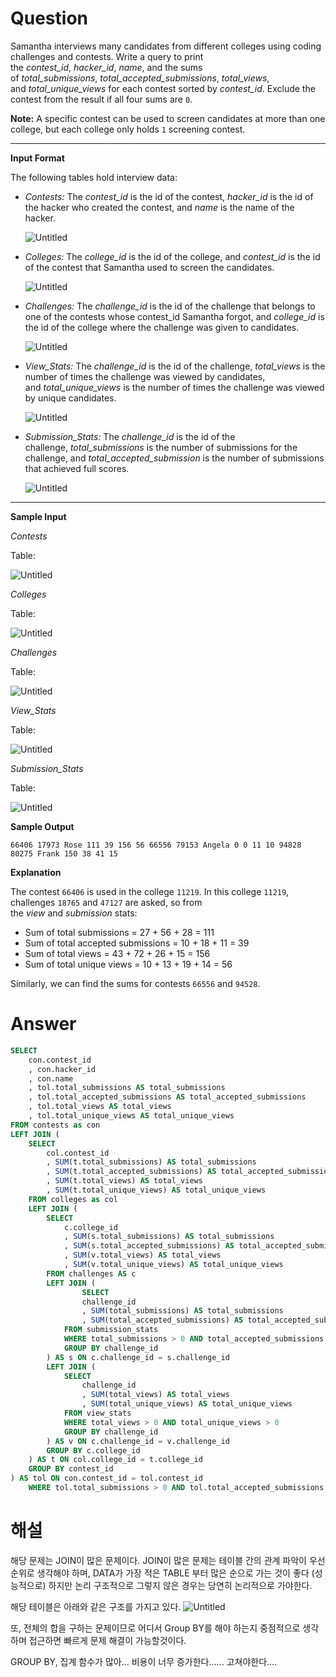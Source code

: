 # Question

Samantha interviews many candidates from different colleges using coding challenges and contests. Write a query to print the *contest_id*, *hacker_id*, *name*, and the sums of *total_submissions*, *total_accepted_submissions*, *total_views*, and *total_unique_views* for each contest sorted by *contest_id*. Exclude the contest from the result if all four sums are `0`.

**Note:** A specific contest can be used to screen candidates at more than one college, but each college only holds `1` screening contest.

---

**Input Format**

The following tables hold interview data:

- *Contests:* The *contest_id* is the id of the contest, *hacker_id* is the id of the hacker who created the contest, and *name* is the name of the hacker.
    
    ![Untitled](../../../image/HackerRank/Interviews/image_0.png)
    
- *Colleges:* The *college_id* is the id of the college, and *contest_id* is the id of the contest that Samantha used to screen the candidates.
    
    ![Untitled](../../../image/HackerRank/Interviews/image_1.png)
    
- *Challenges:* The *challenge_id* is the id of the challenge that belongs to one of the contests whose contest_id Samantha forgot, and *college_id* is the id of the college where the challenge was given to candidates.
    
    ![Untitled](../../../image/HackerRank/Interviews/image_2.png)
    
- *View_Stats:* The *challenge_id* is the id of the challenge, *total_views* is the number of times the challenge was viewed by candidates, and *total_unique_views* is the number of times the challenge was viewed by unique candidates.
    
    ![Untitled](../../../image/HackerRank/Interviews/image_3.png)
    
- *Submission_Stats:* The *challenge_id* is the id of the challenge, *total_submissions* is the number of submissions for the challenge, and *total_accepted_submission* is the number of submissions that achieved full scores.
    
    ![Untitled](../../../image/HackerRank/Interviews/image_4.png)
    

---

**Sample Input**

*Contests*

Table:

![Untitled](../../../image/HackerRank/Interviews/image_5.png)

*Colleges*

Table:

![Untitled](../../../image/HackerRank/Interviews/image_6.png)

*Challenges*

Table:

![Untitled](../../../image/HackerRank/Interviews/image_7.png)

*View_Stats*

Table:

![Untitled](../../../image/HackerRank/Interviews/image_8.png)

*Submission_Stats*

Table:

![Untitled](../../../image/HackerRank/Interviews/image_9.png)

**Sample Output**

`66406 17973 Rose 111 39 156 56
66556 79153 Angela 0 0 11 10
94828 80275 Frank 150 38 41 15`

**Explanation**

The contest `66406` is used in the college `11219`. In this college `11219`, challenges `18765` and `47127` are asked, so from the *view* and *submission* stats:

- Sum of total submissions = 27 + 56 + 28 = 111
- Sum of total accepted submissions = 10 + 18 + 11 = 39
- Sum of total views = 43 + 72 + 26 + 15 = 156
- Sum of total unique views = 10 + 13 + 19 + 14 = 56

Similarly, we can find the sums for contests `66556` and `94528`.

# Answer

```sql
SELECT
    con.contest_id
    , con.hacker_id
    , con.name
    , tol.total_submissions AS total_submissions
    , tol.total_accepted_submissions AS total_accepted_submissions
    , tol.total_views AS total_views
    , tol.total_unique_views AS total_unique_views
FROM contests as con
LEFT JOIN (
    SELECT
        col.contest_id
        , SUM(t.total_submissions) AS total_submissions
        , SUM(t.total_accepted_submissions) AS total_accepted_submissions
        , SUM(t.total_views) AS total_views
        , SUM(t.total_unique_views) AS total_unique_views
    FROM colleges as col
    LEFT JOIN (
        SELECT
            c.college_id
            , SUM(s.total_submissions) AS total_submissions
            , SUM(s.total_accepted_submissions) AS total_accepted_submissions
            , SUM(v.total_views) AS total_views
            , SUM(v.total_unique_views) AS total_unique_views
        FROM challenges AS c
        LEFT JOIN (
                SELECT
                challenge_id
                , SUM(total_submissions) AS total_submissions
                , SUM(total_accepted_submissions) AS total_accepted_submissions
            FROM submission_stats
            WHERE total_submissions > 0 AND total_accepted_submissions > 0
            GROUP BY challenge_id
        ) AS s ON c.challenge_id = s.challenge_id
        LEFT JOIN (
            SELECT
                challenge_id
                , SUM(total_views) AS total_views
                , SUM(total_unique_views) AS total_unique_views
            FROM view_stats
            WHERE total_views > 0 AND total_unique_views > 0
            GROUP BY challenge_id
        ) AS v ON c.challenge_id = v.challenge_id
        GROUP BY c.college_id
    ) AS t ON col.college_id = t.college_id
    GROUP BY contest_id
) AS tol ON con.contest_id = tol.contest_id
    WHERE tol.total_submissions > 0 AND tol.total_accepted_submissions > 0 AND tol.total_views > 0 AND tol.total_unique_views > 0
```

# 해설
해당 문제는 JOIN이 많은 문제이다. 
JOIN이 많은 문제는 테이블 간의 관계 파악이 우선순위로 생각해야 하며,
DATA가 가장 적은 TABLE 부터 많은 순으로 가는 것이 좋다 (성능적으로)
하지만 논리 구조적으로 그렇지 않은 경우는 당연히 논리적으로 가야한다.

해당 테이블은 아래와 같은 구조를 가지고 있다.
![Untitled](../../../image/HackerRank/Interviews/image_10.png)

또, 전체의 합을 구하는 문제이므로 어디서 Group BY를 해야 하는지 중점적으로 생각하며 접근하면 빠르게 문제 해결이 가능할것이다.

GROUP BY, 집계 함수가 많아... 비용이 너무 증가한다......
고쳐야한다....
